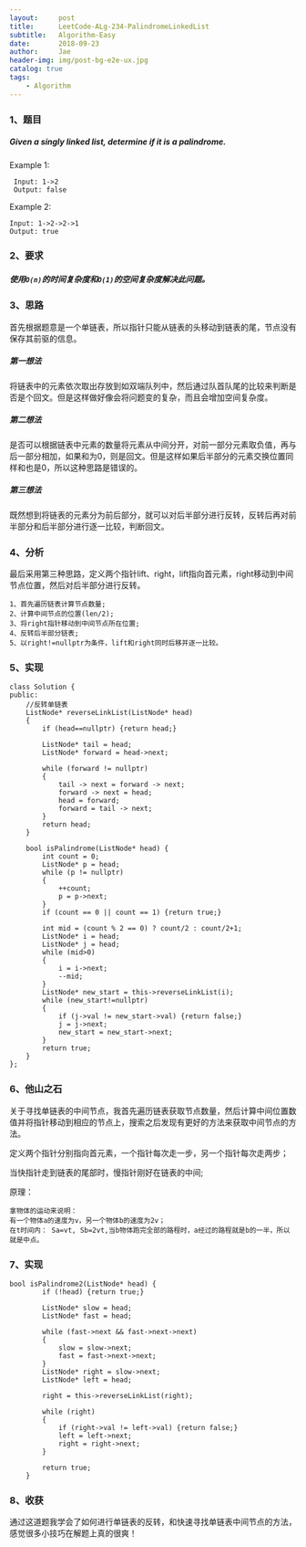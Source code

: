 ```yaml
---
layout:     post
title:      LeetCode-ALg-234-PalindromeLinkedList
subtitle:   Algorithm-Easy
date:       2018-09-23
author:     Jae
header-img: img/post-bg-e2e-ux.jpg
catalog: true
tags:
    - Algorithm
---
```

### 1、题目
##### Given a singly linked list, determine if it is a palindrome.
Example 1:

     Input: 1->2
     Output: false

Example 2:

    Input: 1->2->2->1
    Output: true

### 2、要求
##### 使用```O(n)```的时间复杂度和```O(1)```的空间复杂度解决此问题。

### 3、思路
首先根据题意是一个单链表，所以指针只能从链表的头移动到链表的尾，节点没有保存其前驱的信息。

##### 第一想法

将链表中的元素依次取出存放到如双端队列中，然后通过队首队尾的比较来判断是否是个回文。但是这样做好像会将问题变的复杂，而且会增加空间复杂度。

##### 第二想法

是否可以根据链表中元素的数量将元素从中间分开，对前一部分元素取负值，再与后一部分相加，如果和为0，则是回文。但是这样如果后半部分的元素交换位置同样和也是0，所以这种思路是错误的。

##### 第三想法

既然想到将链表的元素分为前后部分，就可以对后半部分进行反转，反转后再对前半部分和后半部分进行逐一比较，判断回文。

### 4、分析

最后采用第三种思路，定义两个指针lift、right，lift指向首元素，right移动到中间节点位置，然后对后半部分进行反转。

    1、首先遍历链表计算节点数量;
    2、计算中间节点的位置(len/2);
    3、将right指针移动到中间节点所在位置;
    4、反转后半部分链表;
    5、以right!=nullptr为条件，lift和right同时后移并逐一比较。

### 5、实现

    class Solution {
    public:
        //反转单链表
        ListNode* reverseLinkList(ListNode* head)
        {
            if (head==nullptr) {return head;}

            ListNode* tail = head;
            ListNode* forward = head->next;

            while (forward != nullptr)
            {
                tail -> next = forward -> next;
                forward -> next = head;
                head = forward;
                forward = tail -> next;
            }
            return head;
        }

        bool isPalindrome(ListNode* head) {
            int count = 0;
            ListNode* p = head;
            while (p != nullptr)
            {
                ++count;
                p = p->next;
            }
            if (count == 0 || count == 1) {return true;}

            int mid = (count % 2 == 0) ? count/2 : count/2+1;
            ListNode* i = head;
            ListNode* j = head;
            while (mid>0)
            {
                i = i->next;
                --mid;
            }
            ListNode* new_start = this->reverseLinkList(i);
            while (new_start!=nullptr)
            {
                if (j->val != new_start->val) {return false;}
                j = j->next;
                new_start = new_start->next;
            }
            return true;
        }
    };

### 6、他山之石

关于寻找单链表的中间节点，我首先遍历链表获取节点数量，然后计算中间位置数值并将指针移动到相应的节点上，搜索之后发现有更好的方法来获取中间节点的方法。

定义两个指针分别指向首元素，一个指针每次走一步，另一个指针每次走两步；

当快指针走到链表的尾部时，慢指针刚好在链表的中间;

原理：

    拿物体的运动来说明：
    有一个物体a的速度为v，另一个物体b的速度为2v；
    在t时间内： Sa=vt, Sb=2vt,当b物体跑完全部的路程时，a经过的路程就是b的一半，所以就是中点。

### 7、实现

    bool isPalindrome2(ListNode* head) {
            if (!head) {return true;}

            ListNode* slow = head;
            ListNode* fast = head;

            while (fast->next && fast->next->next)
            {
                slow = slow->next;
                fast = fast->next->next;
            }
            ListNode* right = slow->next;
            ListNode* left = head;

            right = this->reverseLinkList(right);

            while (right)
            {
                if (right->val != left->val) {return false;}
                left = left->next;
                right = right->next;
            }

            return true;
        }

### 8、收获
通过这道题我学会了如何进行单链表的反转，和快速寻找单链表中间节点的方法，感觉很多小技巧在解题上真的很爽！
